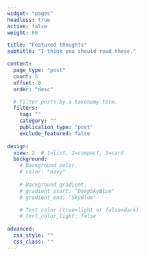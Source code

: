 ```yaml
---
widget: "pages"
headless: true
active: false
weight: 60

title: "Featured thoughts"
subtitle: "I think you should read these."

content:
  page_type: "post"
  count: 5
  offset: 0
  order: "desc"

  # Filter posts by a taxonomy term.
  filters:
    tag: ""
    category: ""
    publication_type: "post"
    exclude_featured: false
  
design:
  view: 2  # 1=list, 2=compact, 3=card
  background:  
    # Background color.
    # color: "navy"
    
    # Background gradient.
    # gradient_start: "DeepSkyBlue"
    # gradient_end: "SkyBlue"

    # Text color (true=light or false=dark).
    # text_color_light: false
  
advanced:
  css_style: ""
  css_class: ""
---
```

